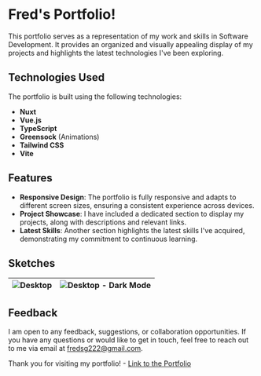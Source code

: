 # Fred's Portfolio!

This portfolio serves as a representation of my work and skills in Software Development. It provides an organized and visually appealing display of my projects and highlights the latest technologies I've been exploring.

## Technologies Used
The portfolio is built using the following technologies:
- **Nuxt**
- **Vue.js**
- **TypeScript**
- **Greensock** (Animations)
- **Tailwind CSS**
- **Vite**

## Features
- **Responsive Design**: The portfolio is fully responsive and adapts to different screen sizes, ensuring a consistent experience across devices.
- **Project Showcase**: I have included a dedicated section to display my projects, along with descriptions and relevant links.
- **Latest Skills**: Another section highlights the latest skills I've acquired, demonstrating my commitment to continuous learning.

## Sketches
| ![Desktop](https://github.com/fred-gutierrez/fred-nuxt-portfolio/assets/81400463/62338cad-dd87-4270-8318-5008a16494e5) | ![Desktop - Dark Mode](https://github.com/fred-gutierrez/fred-nuxt-portfolio/assets/81400463/3286ad70-cbf8-406e-9c4a-d260991e0af5) |
|---|---|

## Feedback
I am open to any feedback, suggestions, or collaboration opportunities. If you have any questions or would like to get in touch, feel free to reach out to me via email at fredsg222@gmail.com.

Thank you for visiting my portfolio! - [Link to the Portfolio](https://fredgutierrez.vercel.app/)


